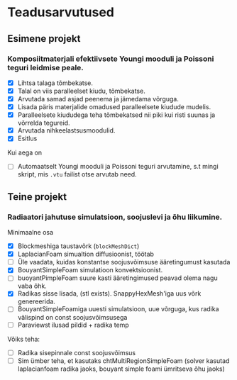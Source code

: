 # Teadusarvutused

## Esimene projekt
### Komposiitmaterjali efektiivsete Youngi mooduli ja Poissoni teguri leidmise peale.

- [x] Lihtsa talaga tõmbekatse.
- [x] Talal on viis paralleelset kiudu, tõmbekatse.
- [x] Arvutada samad asjad peenema ja jämedama võrguga.
- [x] Lisada päris materjalide omadused paralleelsete kiudude mudelis.
- [x] Paralleelsete kiududega teha tõmbekatsed nii piki kui risti suunas ja võrrelda tegureid.
- [x] Arvutada nihkeelastsusmoodulid.
- [x] Esitlus

Kui aega on

- [ ] Automaatselt Youngi mooduli ja Poissoni teguri arvutamine, s.t mingi skript, mis `.vtu` failist otse arvutab need.

## Teine projekt
### Radiaatori jahutuse simulatsioon, soojuslevi ja õhu liikumine.

Minimaalne osa
- [x] Blockmeshiga taustavõrk (`blockMeshDict`)
- [x] LaplacianFoam simualtion diffusioonist, töötab
- [ ] Üle vaadata, kuidas konstantse soojusvõimsuse ääretingumust kasutada
- [x] BouyantSimpleFoam simulatioon konvektsioonist.
- [ ] buoyantPimpleFoam suure kasti ääretingimused peavad olema nagu vaba õhk.
- [x] Radikas sisse lisada, (stl exists). SnappyHexMesh'iga uus võrk genereerida.
- [ ] BouyantSimpleFoamiga uuesti simulatsioon, uue võrguga, kus radika välispind on const soojusvõimsusega
- [ ] Paraviewst ilusad pildid + radika temp

Võiks teha:
- [ ] Radika sisepinnale const soojusvõimsus
- [ ] Sim ümber teha, et kasutaks chtMultiRegionSimpleFoam (solver kasutad laplacianfoam radika jaoks, bouyant simple foami ümritseva õhu jaoks)
